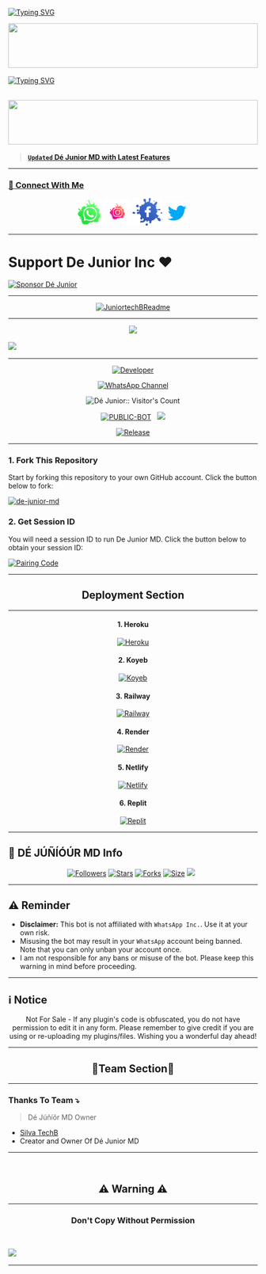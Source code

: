 <a href="https://git.io/typing-svg"><img src="https://readme-typing-svg.demolab.com?font=Black+Ops+One&size=100&pause=1000&color=FFC900&center=true&width=1000&height=200&lines=DE JUNIOR-MD" alt="Typing SVG" /></a>
  </p>
 <img src="https://i.imgur.com/dBaSKWF.gif" height="90" width="100%">

[![Typing SVG](https://readme-typing-svg.herokuapp.com?font=Rockstar-ExtraBold&size=30&pause=1000&color=0000FF&center=true&vCenter=true&width=815&height=60&lines=▇+▇+▇+▇+▇+▇+▇)](https://git.io/typing-svg)


 <p align="center">
  <a href="#"><img src="http://readme-typing-svg.herokuapp.com?font=Rockstar-ExtraBold&color=F00&center=true&vCenter=true&multiline=false&lines=sʜᴇɪɪᴋʜ+ᴀʟɪ+ᴡʜᴀᴛsᴀᴘᴘ+ʙᴏᴛ+ᴅᴇᴠᴇʟᴏᴘᴇʀ" alt="">
<img src="https://i.imgur.com/dBaSKWF.gif" height="90" width="100%">

> **`Updated` Dé Junior MD with Latest Features**

---
### 🌟 Connect With Me
<p align="center">
  <a href="https://whatsapp.com/channel/0029Vb6jFwj89ine3b7qHB1y"><img src="https://raw.githubusercontent.com/shizothetechie/database/main/icon/WhatsApp.png" width="10%"></a>
  <a href="https://instagram.com/_its.silva"><img src="https://raw.githubusercontent.com/shizothetechie/database/main/icon/Instagram.png" width="11%"></a>
  <a href="https://www.facebook.com/profile.php?id=100055490090211"><img src="https://raw.githubusercontent.com/shizothetechie/database/main/icon/Facebook.png" width="12%"></a>
  <a href="https://x.com/silva_african"><img src="https://raw.githubusercontent.com/shizothetechie/database/main/icon/twitter.png" width="10%"></a>
</p>

---
# Support De Junior Inc ❤️

[![Sponsor Dé Junior](https://img.shields.io/badge/Sponsor-JuniorTech-important)](https://github.com/Viniznimco/JUNIOR-MD)

---

<p align="center">
  <a href="https://github.com/Viniznimco/JUNIOR-MD">
    <img src="http://readme-typing-svg.herokuapp.com?color=6A0DAD&center=true&vCenter=true&multiline=false&lines=De+junior+MD;Powering+Your+WhatsApp+Experience;Star+and+Fork+This+Repo+🌟" alt="JuniortechBReadme">
  </a>
</p>

--- 
<p align="center">
<a><img src='https://files.catbox.moe/v5t4ju.jpg'/></a>
</p>
<a><img src='https://files.catbox.moe/v5t4ju.jpg'/></a>

***

<p align="center">
  <a href="https://github.com/Viniznimco/JUNIOR-MD"><img title="Developer" src="https://img.shields.io/badge/Author-Junior%20TechB-purple.svg?style=for-the-badge&logo=github" /></a>
</p>

<div align="center">
  
[![WhatsApp Channel](https://img.shields.io/badge/Join-WhatsApp%20Channel-25D366?style=for-the-badge&logo=whatsapp)](https://whatsapp.com/channel/0029Vb6jFwj89ine3b7qHB1y)
</div>

 <p align="center"><img src="https://profile-counter.glitch.me/{SilvaSparkMD}/count.svg" alt="Dé Junior:: Visitor's Count" /></p>

<p align="center">
<a href="https://github.com/Viniznimco/JUNIOR-MD"><img title="PUBLIC-BOT" src="https://img.shields.io/static/v1?label=Language&message=English&style=flat-square&color=blue"></a> &nbsp;
  <img src="https://komarev.com/ghpvc/?username=DéJuniorMD&label=VIEWS&style=flat-square&color=purple" />
</p>

<p align="center">
  <a href="https://github.com/Viniznimco/JUNIOR-MD"><img title="Release" src="https://img.shields.io/badge/Release-v2.0-green.svg?style=for-the-badge&logo=appveyor" /></a>
</p>

---

### 1. Fork This Repository

Start by forking this repository to your own GitHub account. Click the button below to fork:

  <a href="https://github.com/Viniznimco/JUNIOR-MD/fork"><img title="de-junior-md" src="https://img.shields.io/badge/FORK-junior%20spark%20md-h?color=purple&style=for-the-badge&logo=github"></a>

### 2. Get Session ID

You will need a session ID to run De Junior MD. Click the button below to obtain your session ID:

<a href='https://silva-session-selector.vercel.app' target="_blank">
  <img alt='Pairing Code' src='https://img.shields.io/badge/Get%20Session%20ID-purple?style=for-the-badge&logo=whatsapp&logoColor=white'/>
</a>
<br>

---

<h2 align="center">Deployment Section</h2>

---

<h4 align="center">1. Heroku</h4>
<p align="center">
<a href='https://dashboard.heroku.com/new?template=https://github.com/Viniznimco/JUNIOR-MD' target="_blank"><img alt='Heroku' src='https://img.shields.io/badge/-Heroku%20Deploy-purple?style=for-the-badge&logo=heroku&logoColor=white'/></a>
</p>

<h4 align="center">2. Koyeb</h4>
<p align="center">
<a href='https://app.koyeb.com/services/deploy?type=git&repository=SilvaTechB/silva-spark-md&ports=3000' target="_blank"><img alt='Koyeb' src='https://img.shields.io/badge/-Koyeb%20Deploy-green?style=for-the-badge&logo=koyeb&logoColor=white'/></a>
</p>

<h4 align="center">3. Railway</h4>
<p align="center">
<a href='https://railway.app/new' target="_blank"><img alt='Railway' src='https://img.shields.io/badge/-Railway%20Deploy-red?style=for-the-badge&logo=railway&logoColor=white'/></a>
</p>

<h4 align="center">4. Render</h4>
<p align="center">
<a href='https://dashboard.render.com/web/new' target="_blank"><img alt='Render' src='https://img.shields.io/badge/-Render%20Deploy-black?style=for-the-badge&logo=render&logoColor=white'/></a>
</p>

<h4 align="center">5. Netlify</h4>
<p align="center">
<a href='https://app.netlify.com/' target="_blank"><img alt='Netlify' src='https://img.shields.io/badge/-Netlify%20Deploy-blue?style=for-the-badge&logo=netlify&logoColor=white'/></a>
</p>

<h4 align="center">6. Replit</h4>
<p align="center">
<a href='https://replit.com/~' target="_blank"><img alt='Replit' src='https://img.shields.io/badge/-Replit%20Deploy-blue?style=for-the-badge&logo=replit&logoColor=white'/></a>
</p>

---

## 🔗 DÉ JÚÑÍÓÚR MD Info

  <p align="center">
<a href="https://github.com/Viniznimco/JUNIOR-MD/followers"><img title="Followers" src="https://img.shields.io/github/followers/SilvaTechB?color=blue&style=flat-square"></a>
<a href="https://github.com/Viniznimco/JUNIOR-MD/stargazers/"><img title="Stars" src="https://img.shields.io/github/stars/SilvaTechB/silva-spark-md?color=blue&style=flat-square"></a>
<a href="https://github.com/Viniznimco/JUNIOR-MD/network/members"><img title="Forks" src="https://img.shields.io/github/forks/SilvaTechB/silva-spark-md?color=blue&style=flat-square"></a>
<a href="https://github.com/Viniznimco/JUNIOR-MD/"><img title="Size" src="https://img.shields.io/github/repo-size/SilvaTechB/silva-spark-md?style=flat-square&color=green"></a>
<a href="https://github.com/Viniznimco/JUNIOR-MD/graphs/commit-activity"><img height="20" src="https://img.shields.io/badge/Maintained%3F-yes-green.svg"></a>&nbsp;&nbsp;
</p>
<p align='center'>
</p>

---

<h2 align="left">⚠️ Reminder</h2>
<p align="center">

- **Disclaimer:** This bot is not affiliated with `WhatsApp Inc.`. Use it at your own risk.
- Misusing the bot may result in your `WhatsApp` account being banned. Note that you can only unban your account once.
- I am not responsible for any bans or misuse of the bot. Please keep this warning in mind before proceeding.

---

<h2 align="left">ℹ️ Notice</h2>
<p align="center">
  Not For Sale - If any plugin's code is obfuscated, you do not have permission to edit it in any form. Please remember to give credit if you are using or re-uploading my plugins/files. Wishing you a wonderful day ahead!</p>

---

<h2 align="center">🔰Team Section🔰</h2>

---

### Thanks To Team ⤵️

> Dé Júñíõr MD Owner 
- [Silva TechB](https://github.com/Viniznimco/JUNIOR-MD)
- Creator and Owner Of Dé Junior MD

---

 <br>
<h2 align="center"> ⚠️ Warning ⚠️
 </h2>

---

<h3 align="center"> Don't Copy Without Permission </h3>

<br>

<a><img src='https://files.catbox.moe/v5t4ju.jpg'/></a>

---
